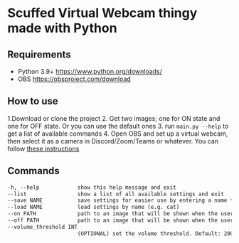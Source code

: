 # Scuffed Virtual Webcam thingy made with Python

## Requirements
- Python 3.9+ https://www.python.org/downloads/
- OBS https://obsproject.com/download

## How to use
1.Download or clone the project
2. Get two images; one for ON state and one for OFF state. Or you can use the default ones
3. run ```main.py --help``` to get a list of available commands
4. Open OBS and set up a virtual webcam, then select it as a camera in Discord/Zoom/Teams or whatever. You can follow [these instructions](https://obsproject.com/forum/resources/obs-virtualcam.539/)

## Commands
```html
-h, --help            show this help message and exit
--list                show a list of all available settings and exit
--save NAME           save settings for easier use by entering a name for a setting (e.g. cat)
--load NAME           load settings by name (e.g. cat)
--on PATH             path to an image that will be shown when the user is talking
--off PATH            path to an image that will be shown when the user is not talking
--volume_threshold INT
                      (OPTIONAL) set the volume threshold. Default: 2000
```
